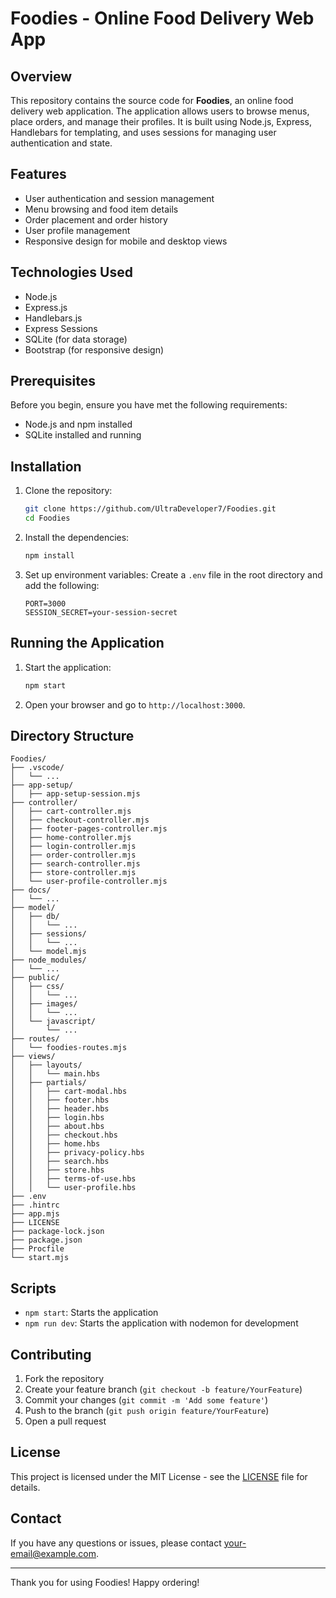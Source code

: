 # Foodies - Online Food Delivery Web App

## Overview
This repository contains the source code for **Foodies**, an online food delivery web application. The application allows users to browse menus, place orders, and manage their profiles. It is built using Node.js, Express, Handlebars for templating, and uses sessions for managing user authentication and state.

## Features
- User authentication and session management
- Menu browsing and food item details
- Order placement and order history
- User profile management
- Responsive design for mobile and desktop views

## Technologies Used
- Node.js
- Express.js
- Handlebars.js
- Express Sessions
- SQLite (for data storage)
- Bootstrap (for responsive design)

## Prerequisites
Before you begin, ensure you have met the following requirements:
- Node.js and npm installed
- SQLite installed and running

## Installation
1. Clone the repository:
    ```bash
    git clone https://github.com/UltraDeveloper7/Foodies.git
    cd Foodies
    ```

2. Install the dependencies:
    ```bash
    npm install
    ```

3. Set up environment variables:
    Create a `.env` file in the root directory and add the following:
    ```plaintext
    PORT=3000
    SESSION_SECRET=your-session-secret
    ```

## Running the Application
1. Start the application:
    ```bash
    npm start
    ```

2. Open your browser and go to `http://localhost:3000`.

## Directory Structure
```
Foodies/
├── .vscode/
│   └── ...
├── app-setup/
│   ├── app-setup-session.mjs
├── controller/
│   ├── cart-controller.mjs
│   ├── checkout-controller.mjs
│   ├── footer-pages-controller.mjs
│   ├── home-controller.mjs
│   ├── login-controller.mjs
│   ├── order-controller.mjs
│   ├── search-controller.mjs
│   ├── store-controller.mjs
│   └── user-profile-controller.mjs
├── docs/
│   └── ...
├── model/
│   ├── db/
│   │   └── ...
│   ├── sessions/
│   │   └── ...
│   └── model.mjs
├── node_modules/
│   └── ...
├── public/
│   ├── css/
│   │   └── ...
│   ├── images/
│   │   └── ...
│   └── javascript/
│       └── ...
├── routes/
│   └── foodies-routes.mjs
├── views/
│   ├── layouts/
│   │   └── main.hbs
│   ├── partials/
│   │   ├── cart-modal.hbs
│   │   ├── footer.hbs
│   │   ├── header.hbs
│   │   ├── login.hbs
│   │   ├── about.hbs
│   │   ├── checkout.hbs
│   │   ├── home.hbs
│   │   ├── privacy-policy.hbs
│   │   ├── search.hbs
│   │   ├── store.hbs
│   │   ├── terms-of-use.hbs
│   │   └── user-profile.hbs
├── .env
├── .hintrc
├── app.mjs
├── LICENSE
├── package-lock.json
├── package.json
├── Procfile
└── start.mjs

```

## Scripts
- `npm start`: Starts the application
- `npm run dev`: Starts the application with nodemon for development

## Contributing
1. Fork the repository
2. Create your feature branch (`git checkout -b feature/YourFeature`)
3. Commit your changes (`git commit -m 'Add some feature'`)
4. Push to the branch (`git push origin feature/YourFeature`)
5. Open a pull request

## License
This project is licensed under the MIT License - see the [LICENSE](LICENSE) file for details.

## Contact
If you have any questions or issues, please contact [your-email@example.com](mailto:konstantinostoutounas@gmail.com).

---

Thank you for using Foodies! Happy ordering!










